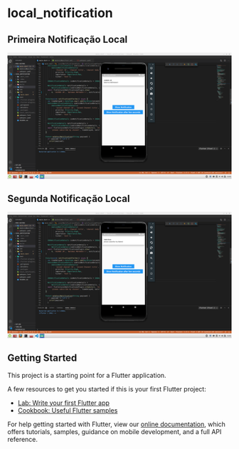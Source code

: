 # local_notification

## Primeira Notificação Local

![1-not](https://github.com/marcos-bah/local-notifications/blob/master/docs/1-notification.png)

## Segunda Notificação Local 

![2-not](https://github.com/marcos-bah/local-notifications/blob/master/docs/2-notification.png)

## Getting Started

This project is a starting point for a Flutter application.

A few resources to get you started if this is your first Flutter project:

- [Lab: Write your first Flutter app](https://flutter.dev/docs/get-started/codelab)
- [Cookbook: Useful Flutter samples](https://flutter.dev/docs/cookbook)

For help getting started with Flutter, view our
[online documentation](https://flutter.dev/docs), which offers tutorials,
samples, guidance on mobile development, and a full API reference.
